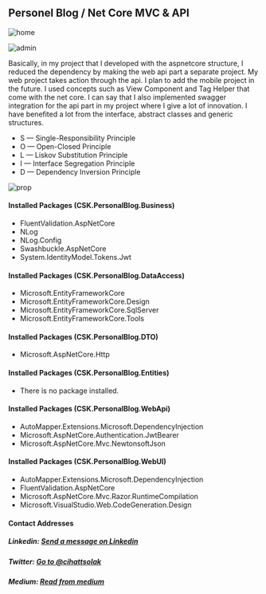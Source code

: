 ## Personel Blog / Net Core MVC & API

![home](https://user-images.githubusercontent.com/54249736/92285263-89df9a00-ef0c-11ea-9006-7997a7e502b0.png)

![admin](https://user-images.githubusercontent.com/54249736/92285392-d925ca80-ef0c-11ea-9c02-cad4fd6a7cc5.png)

Basically, in my project that I developed with the aspnetcore structure, I reduced the dependency by making the web api part a separate project. My web project takes action through the api. I plan to add the mobile project in the future. I used concepts such as View Component and Tag Helper that come with the net core. I can say that I also implemented swagger integration for the api part in my project where I give a lot of innovation. I have benefited a lot from the interface, abstract classes and generic structures.

* S — Single-Responsibility Principle
* O — Open-Closed Principle
* L — Liskov Substitution Principle 
* I — Interface Segregation Principle
* D — Dependency Inversion Principle

![prop](https://user-images.githubusercontent.com/54249736/92285406-e0e56f00-ef0c-11ea-960d-b16ec096fd0f.png)

#### Installed Packages (CSK.PersonalBlog.Business)
 * FluentValidation.AspNetCore
 * NLog
 * NLog.Config
 * Swashbuckle.AspNetCore
 * System.IdentityModel.Tokens.Jwt
 
#### Installed Packages (CSK.PersonalBlog.DataAccess)
 * Microsoft.EntityFrameworkCore
 * Microsoft.EntityFrameworkCore.Design
 * Microsoft.EntityFrameworkCore.SqlServer
 * Microsoft.EntityFrameworkCore.Tools

#### Installed Packages (CSK.PersonalBlog.DTO)
 * Microsoft.AspNetCore.Http
  
#### Installed Packages (CSK.PersonalBlog.Entities)
 * There is no package installed.

#### Installed Packages (CSK.PersonalBlog.WebApi)
 * AutoMapper.Extensions.Microsoft.DependencyInjection
 * Microsoft.AspNetCore.Authentication.JwtBearer
 * Microsoft.AspNetCore.Mvc.NewtonsoftJson

#### Installed Packages (CSK.PersonalBlog.WebUI)
 * AutoMapper.Extensions.Microsoft.DependencyInjection
 * FluentValidation.AspNetCore
 * Microsoft.AspNetCore.Mvc.Razor.RuntimeCompilation
 * Microsoft.VisualStudio.Web.CodeGeneration.Design

#### Contact Addresses
##### Linkedin: [Send a message on Linkedin](https://www.linkedin.com/in/cihatsolak/)
##### Twitter: [Go to @cihattsolak](https://twitter.com/cihattsolak)
##### Medium: [Read from medium](https://cihatsolak.medium.com/)
